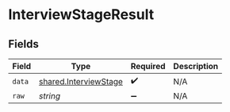 # InterviewStageResult


## Fields

| Field                                                                 | Type                                                                  | Required                                                              | Description                                                           |
| --------------------------------------------------------------------- | --------------------------------------------------------------------- | --------------------------------------------------------------------- | --------------------------------------------------------------------- |
| `data`                                                                | [shared.InterviewStage](../../../sdk/models/shared/interviewstage.md) | :heavy_check_mark:                                                    | N/A                                                                   |
| `raw`                                                                 | *string*                                                              | :heavy_minus_sign:                                                    | N/A                                                                   |